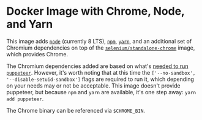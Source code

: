 # Docker Image with Chrome, Node, and Yarn

This image adds [`node`](https://nodejs.org) (currently 8 LTS), [`npm`](https://www.npmjs.com/), [`yarn`](https://yarnpkg.com), and an additional set of Chromium dependencies on top of the [`selenium/standalone-chrome`](https://hub.docker.com/r/selenium/standalone-chrome/) image, which provides Chrome.

The Chromium dependencies added are based on what's [needed to run `puppeteer`](https://github.com/GoogleChrome/puppeteer/blob/master/docs/troubleshooting.md). However, it's worth noting that at this time the `['--no-sandbox', '--disable-setuid-sandbox']` flags are required to run it, which depending on your needs may or not be acceptable. This image doesn't provide puppeteer, but because `npm` and `yarn` are available, it's one step away: `yarn add puppeteer`.

The Chrome binary can be referenced via `$CHROME_BIN`.

